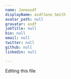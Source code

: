 ```yaml
---
name: Janeasdf
displayName: asdfJane Smith
avatar_path: null
gravatar: asdf
jobTitle: null
bio: null
email: null
twitter: null
github: null
linkedin: null

---
```

<p>Editing this file</p>

